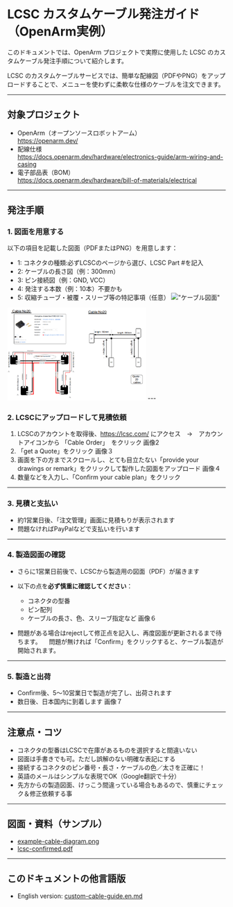 # LCSC カスタムケーブル発注ガイド（OpenArm実例）

このドキュメントでは、OpenArm プロジェクトで実際に使用した LCSC のカスタムケーブル発注手順について紹介します。

LCSC のカスタムケーブルサービスでは、簡単な配線図（PDFやPNG）をアップロードすることで、メニューを使わずに柔軟な仕様のケーブルを注文できます。

---

## 対象プロジェクト

- OpenArm（オープンソースロボットアーム）  
  https://openarm.dev/
- 配線仕様  
  https://docs.openarm.dev/hardware/electronics-guide/arm-wiring-and-casing
- 電子部品表（BOM）  
  https://docs.openarm.dev/hardware/bill-of-materials/electrical

---

## 発注手順

### 1. 図面を用意する

以下の項目を記載した図面（PDFまたはPNG）を用意します：

- 1: コネクタの種類:必ずLCSCのページから選び、LCSC Part #を記入
- 2: ケーブルの長さ図（例：300mm）
- 3: ピン接続図（例：GND, VCC）
- 4: 発注する本数（例：10本）不要かも
- 5: 収縮チューブ・被覆・スリーブ等の特記事項（任意）
!["ケーブル図面"]()
<img src="images/cable_draw1.png" width="320px">
---

### 2. LCSCにアップロードして見積依頼

1. LCSCのアカウントを取得後、https://lcsc.com/ にアクセス　→　アカウントアイコンから 「Cable Order」　をクリック
画像2
2. 「get a Quote」をクリック
画像３
4. 画面を下の方までスクロールし、とても目立たない「provide your drawings or remark」をクリックして製作した図面をアップロード
画像４
5. 数量などを入力し、「Confirm your cable plan」をクリック

---

### 3. 見積と支払い

- 約1営業日後、「注文管理」画面に見積もりが表示されます
- 問題なければPayPalなどで支払いを行います

---

### 4. 製造図面の確認

- さらに1営業日前後で、LCSCから製造用の図面（PDF）が届きます
- 以下の点を**必ず慎重に確認してください**：
  - コネクタの型番
  - ピン配列
  - ケーブルの長さ、色、スリーブ指定など
  画像６

- 問題がある場合はrejectして修正点を記入し、再度図面が更新されるまで待ちます。
　問題が無ければ「Confirm」をクリックすると、ケーブル製造が開始されます。

---

### 5. 製造と出荷

- Confirm後、5〜10営業日で製造が完了し、出荷されます
- 数日後、日本国内に到着します
画像７

---

## 注意点・コツ

- コネクタの型番はLCSCで在庫があるものを選択すると間違いない  
- 図面は手書きでも可。ただし誤解のない明確な表記にする  
- 接続するコネクタのピン番号・長さ・ケーブルの色／太さを正確に！
- 英語のメールはシンプルな表現でOK（Google翻訳で十分）
- 先方からの製造図面、けっこう間違っている場合もあるので、慎重にチェック＆修正依頼する事

---

## 図面・資料（サンプル）

- [example-cable-diagram.png](./example-cable-diagram.png)
- [lcsc-confirmed.pdf](./lcsc-confirmed.pdf)

---

## このドキュメントの他言語版

- English version: [custom-cable-guide.en.md](./custom-cable-guide.en.md)
